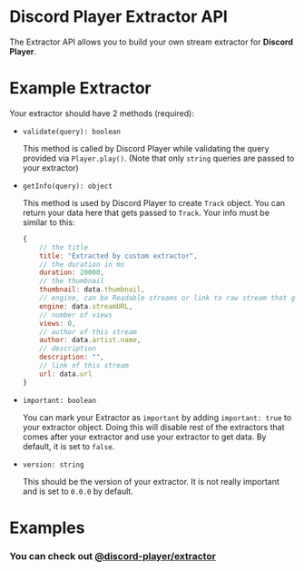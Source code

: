 # Discord Player Extractor API
The Extractor API allows you to build your own stream extractor for **Discord Player**.

# Example Extractor
Your extractor should have 2 methods (required):
 - `validate(query): boolean`
   
   This method is called by Discord Player while validating the query provided via `Player.play()`. (Note that only `string` queries are passed to your extractor)

 - `getInfo(query): object`
   
   This method is used by Discord Player to create `Track` object. You can return your data here that gets passed to `Track`.
   Your info must be similar to this:

    ```js
    {
        // the title
        title: "Extracted by custom extractor",
        // the duration in ms
        duration: 20000,
        // the thumbnail
        thumbnail: data.thumbnail,
        // engine, can be Readable streams or link to raw stream that gets played
        engine: data.streamURL,
        // number of views
        views: 0,
        // author of this stream
        author: data.artist.name,
        // description
        description: "",
        // link of this stream
        url: data.url
    }
    ```
 - `important: boolean`
   
   You can mark your Extractor as `important` by adding `important: true` to your extractor object. Doing this will disable rest of the extractors that comes after your extractor and use your extractor to get data. By default, it is set to `false`.

 - `version: string`

   This should be the version of your extractor. It is not really important and is set to `0.0.0` by default.

# Examples
### You can check out **[@discord-player/extractor](https://github.com/Snowflake107/discord-player-extractors)**